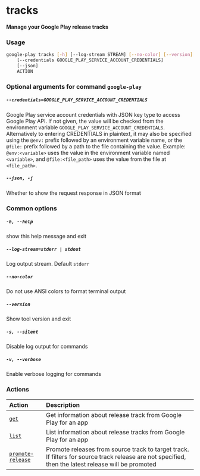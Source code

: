 
tracks
======


**Manage your Google Play release tracks**
### Usage
```bash
google-play tracks [-h] [--log-stream STREAM] [--no-color] [--version] [-s] [-v]
    [--credentials GOOGLE_PLAY_SERVICE_ACCOUNT_CREDENTIALS]
    [--json]
    ACTION
```
### Optional arguments for command `google-play`

##### `--credentials=GOOGLE_PLAY_SERVICE_ACCOUNT_CREDENTIALS`


Google Play service account credentials with JSON key type to access Google Play API. If not given, the value will be checked from the environment variable `GOOGLE_PLAY_SERVICE_ACCOUNT_CREDENTIALS`. Alternatively to entering CREDENTIALS in plaintext, it may also be specified using the `@env:` prefix followed by an environment variable name, or the `@file:` prefix followed by a path to the file containing the value. Example: `@env:<variable>` uses the value in the environment variable named `<variable>`, and `@file:<file_path>` uses the value from the file at `<file_path>`.
##### `--json, -j`


Whether to show the request response in JSON format
### Common options

##### `-h, --help`


show this help message and exit
##### `--log-stream=stderr | stdout`


Log output stream. Default `stderr`
##### `--no-color`


Do not use ANSI colors to format terminal output
##### `--version`


Show tool version and exit
##### `-s, --silent`


Disable log output for commands
##### `-v, --verbose`


Enable verbose logging for commands
### Actions

|Action|Description|
| :--- | :--- |
|[`get`](tracks/get.md)|Get information about release track from Google Play for an app|
|[`list`](tracks/list.md)|List information about release tracks from Google Play for an app|
|[`promote-release`](tracks/promote-release.md)|Promote releases from source track to target track. If filters for source track release are not specified, then the latest release will be promoted|
